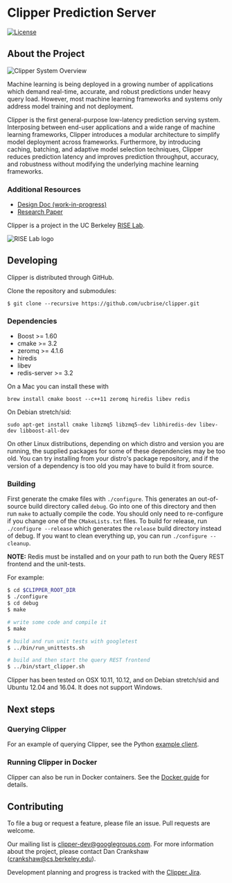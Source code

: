 # Clipper Prediction Server

[![License](http://img.shields.io/:license-Apache%202-red.svg)](LICENSE)

## About the Project

![Clipper System Overview](images/arch_diagram.png)


Machine learning is being deployed in a growing number of applications which demand real-time, accurate, and robust predictions under heavy query load. However, most machine learning frameworks and systems only address model training and not deployment.

Clipper is the first general-purpose low-latency prediction serving system.  Interposing between end-user applications and a wide range of machine learning frameworks, Clipper introduces a modular architecture to simplify model deployment across frameworks.  Furthermore, by introducing caching, batching, and adaptive model selection techniques, Clipper reduces prediction latency and improves prediction throughput, accuracy, and robustness without modifying the underlying machine learning frameworks.


### Additional Resources

+ [Design Doc (work-in-progress)](https://docs.google.com/document/d/1Ghc-CAKXzzRshSa6FlonFa5ttmtHRAqFwMg7vhuJakw/edit?usp=sharing)
+ [Research Paper](https://arxiv.org/abs/1612.03079)

Clipper is a project in the UC Berkeley [RISE Lab](https://rise.cs.berkeley.edu/).

![RISE Lab logo](images/rise_lab_logo.png)



## Developing

Clipper is distributed through GitHub.

Clone the repository and submodules:
```
$ git clone --recursive https://github.com/ucbrise/clipper.git
```

### Dependencies

+ Boost >= 1.60
+ cmake >= 3.2
+ zeromq >= 4.1.6
+ hiredis
+ libev
+ redis-server >= 3.2

On a Mac you can install these with 
```
brew install cmake boost --c++11 zeromq hiredis libev redis
```

On Debian stretch/sid:
```
sudo apt-get install cmake libzmq5 libzmq5-dev libhiredis-dev libev-dev libboost-all-dev
```

On other Linux distributions, depending on which distro and version you are running, the supplied packages for
some of these dependencies may be too old. You can try installing from your distro's package
repository, and if the version of a dependency is too old you may have to build it from source.

### Building

First generate the cmake files with `./configure`. This generates an out-of-source build directory called `debug`.
Go into one of this directory and then run `make` to actually
compile the code. You should only need to re-configure if you change one of the `CMakeLists.txt` files.
To build for release, run `./configure --release` which generates the `release` build directory instead of debug.
If you want to clean everything up, you can run `./configure --cleanup`.

__NOTE:__ Redis must be installed and on your path to run both the Query REST frontend and the unit-tests.

For example:
```bash
$ cd $CLIPPER_ROOT_DIR
$ ./configure
$ cd debug
$ make

# write some code and compile it
$ make

# build and run unit tests with googletest
$ ../bin/run_unittests.sh

# build and then start the query REST frontend
$ ../bin/start_clipper.sh
```

Clipper has been tested on OSX 10.11, 10.12, and on Debian stretch/sid and Ubuntu 12.04 and 16.04. It does not support Windows.

## Next steps

### Querying Clipper

For an example of querying Clipper, see the Python [example client](examples/example_client.py).

### Running Clipper in Docker

Clipper can also be run in Docker containers. See the [Docker guide](docker/README.md) for details.

## Contributing

To file a bug or request a feature, please file an issue. Pull requests are welcome.

Our mailing list is <clipper-dev@googlegroups.com>. For more information about the project, please contact Dan Crankshaw (crankshaw@cs.berkeley.edu).

Development planning and progress is tracked with the [Clipper Jira](https://clipper.atlassian.net/projects/CLIPPER/issues).
